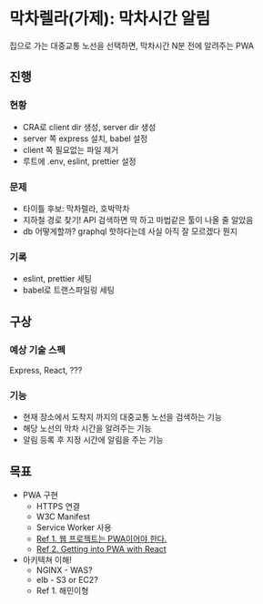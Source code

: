 # 막차렐라(가제): 막차시간 알림

집으로 가는 대중교통 노선을 선택하면, 막차시간 N분 전에 알려주는 PWA

## 진행

### 현황

- CRA로 client dir 생성, server dir 생성
- server 쪽 express 설치, babel 설정
- client 쪽 필요없는 파일 제거
- 루트에 .env, eslint, prettier 설정

### 문제

- 타이틀 후보: 막차렐라, 호박막차
- 지하철 경로 찾기! API 검색하면 딱 하고 마법같은 툴이 나올 줄 알았음
- db 어떻게할까? graphql 핫하다는데 사실 아직 잘 모르겠다 뭔지

### 기록

- eslint, prettier 세팅
- babel로 트랜스파일링 세팅

## 구상

### 예상 기술 스펙

Express, React, ???

### 기능

- 현재 장소에서 도착지 까지의 대중교통 노선을 검색하는 기능
- 해당 노선의 막차 시간을 알려주는 기능
- 알림 등록 후 지정 시간에 알림을 주는 기능

## 목표

- PWA 구현
  - HTTPS 연결
  - W3C Manifest
  - Service Worker 사용
  - [Ref 1. 웹 프로젝트는 PWA이어야 한다.](https://webactually.com/2017/09/%EC%9B%B9-%ED%94%84%EB%A1%9C%EC%A0%9D%ED%8A%B8%EB%8A%94-pwa%EC%9D%B4%EC%96%B4%EC%95%BC-%ED%95%9C%EB%8B%A41/)
  - [Ref 2. Getting into PWA with React](https://www.youtube.com/watch?v=rAx2x6CSnws)
- 아키텍쳐 이해!
  - NGINX - WAS?
  - elb - S3 or EC2?
  - Ref 1. 해민이형
